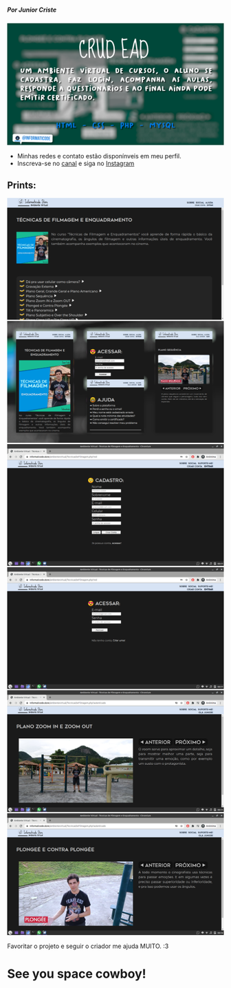 
##### _Por Junior Criste_
![](https://github.com/JuniorCriste/AmbienteVirtual/blob/main/img/prints/crud.png)

 * Minhas redes e contato estão disponínveis em meu perfil.
 * Inscreva-se no [canal](https://www.youtube.com/c/informaticode?sub_confirmation=1) e siga no [Instagram](https://www.instagram.com/informaticode)

## Prints:
![](https://raw.githubusercontent.com/JuniorCriste/AmbienteVirtual/main/img/prints/p1.png)
![](https://raw.githubusercontent.com/JuniorCriste/AmbienteVirtual/main/img/prints/p10.png)
![](https://raw.githubusercontent.com/JuniorCriste/AmbienteVirtual/main/img/prints/p2.png)
![](https://raw.githubusercontent.com/JuniorCriste/AmbienteVirtual/main/img/prints/p3.png)
![](https://raw.githubusercontent.com/JuniorCriste/AmbienteVirtual/main/img/prints/p4.png)
![](https://raw.githubusercontent.com/JuniorCriste/AmbienteVirtual/main/img/prints/p5.png)

Favoritar o projeto e seguir o criador me ajuda MUITO. :3

# See you space cowboy!

